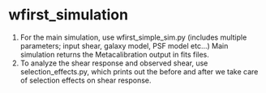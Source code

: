 # wfirst_simulation

1. For the main simulation, use wfirst_simple_sim.py (includes multiple parameters; input shear, galaxy model, PSF model etc...)
   Main simulation returns the Metacalibration output in fits files. 
2. To analyze the shear response and observed shear, use selection_effects.py, which prints out the before and after we take care of selection effects on shear response. 

